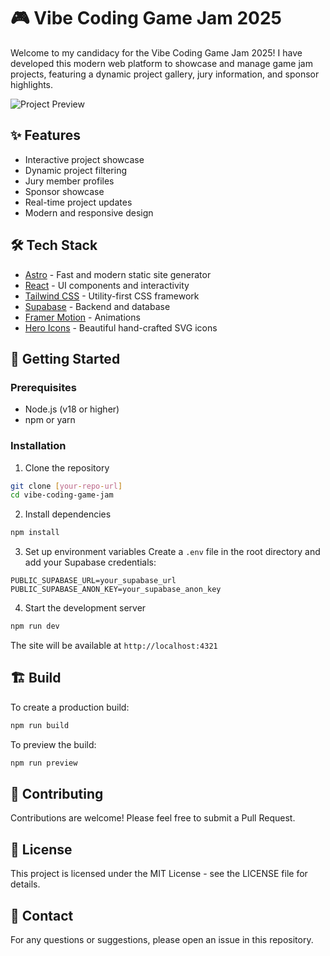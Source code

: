 # 🎮 Vibe Coding Game Jam 2025

Welcome to my candidacy for the Vibe Coding Game Jam 2025! I have developed this modern web platform to showcase and manage game jam projects, featuring a dynamic project gallery, jury information, and sponsor highlights.

![Project Preview](https://i.postimg.cc/Xq8y1srQ/postspark-export-2025-03-24-15-29-21.png)

## ✨ Features

- Interactive project showcase
- Dynamic project filtering
- Jury member profiles
- Sponsor showcase
- Real-time project updates
- Modern and responsive design

## 🛠️ Tech Stack

- [Astro](https://astro.build/) - Fast and modern static site generator
- [React](https://reactjs.org/) - UI components and interactivity
- [Tailwind CSS](https://tailwindcss.com/) - Utility-first CSS framework
- [Supabase](https://supabase.com/) - Backend and database
- [Framer Motion](https://www.framer.com/motion/) - Animations
- [Hero Icons](https://heroicons.com/) - Beautiful hand-crafted SVG icons

## 🚀 Getting Started

### Prerequisites

- Node.js (v18 or higher)
- npm or yarn

### Installation

1. Clone the repository

```bash
git clone [your-repo-url]
cd vibe-coding-game-jam
```

2. Install dependencies

```bash
npm install
```

3. Set up environment variables
   Create a `.env` file in the root directory and add your Supabase credentials:

```env
PUBLIC_SUPABASE_URL=your_supabase_url
PUBLIC_SUPABASE_ANON_KEY=your_supabase_anon_key
```

4. Start the development server

```bash
npm run dev
```

The site will be available at `http://localhost:4321`

## 🏗️ Build

To create a production build:

```bash
npm run build
```

To preview the build:

```bash
npm run preview
```

## 🤝 Contributing

Contributions are welcome! Please feel free to submit a Pull Request.

## 📝 License

This project is licensed under the MIT License - see the LICENSE file for details.

## 👥 Contact

For any questions or suggestions, please open an issue in this repository.
